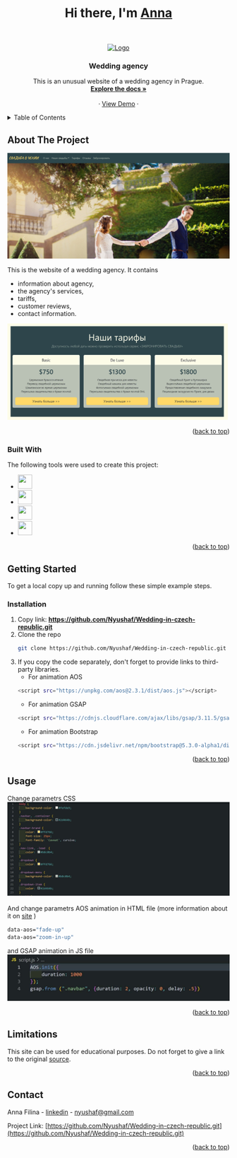 <a name="readme-top"></a>
<div>
  <h1 align="center">Hi there, I'm <a href="https://www.instagram.com/prostofil_ka/" target="_blank">Anna</a></h1>
</div>
<br />
<!-- PROJECT LOGO -->
<br />
<div align="center">
  <a href="https://github.com/Nyushaf/Wedding-in-czech-republic.git">
    <img src="https://media.giphy.com/media/h85sDYSl23vvoI3SiB/giphy.gif" alt="Logo" width="200" height="200">
  </a>

  <h3 align="center">Wedding agency</h3>

  <p align="center">
    This is an unusual website of a wedding agency in Prague. 
       <br />
    <a href="https://github.com/Nyushaf/Wedding-in-czech-republic"><strong>Explore the docs »</strong></a>
    <br />
    <br />
    ·
    <a href="https://wedding-in-czech-republic.netlify.app">View Demo</a>
    ·
  </p>
  <a name="readme-top"></a>
</div>



<!-- TABLE OF CONTENTS -->
<details>
  <summary>Table of Contents</summary>
  <ol>
    <li>
      <a href="#about-the-project">About The Project</a>
      <ul>
        <li><a href="#built-with">Built With</a></li>
      </ul>
    </li>
    <li>
      <a href="#getting-started">Getting Started</a>
      <ul>
        <li><a href="#installation">Installation</a></li>
      </ul>
    </li>
    <li><a href="#usage">Usage</a></li>
    <li><a href="#limitations">Limitations</a></li>
    <li><a href="#contact">Contact</a></li>
  </ol>
</details>

<!-- ABOUT THE PROJECT -->
## About The Project

<img src="image/wedding.jpg" alt="screen">

This is the website of a wedding agency. It contains 
* information about agency,
* the agency's services,
* tariffs,
* customer reviews,
* contact information.

<img width="500px" src="image/price.jpg" alt="screen"> 

<p align="right">(<a href="#readme-top">back to top</a>)</p>

### Built With

The following tools were used to create this project:

* <img height="32" width="32" src="https://cdn.simpleicons.org/html5" />
* <img height="32" width="32" src="https://cdn.simpleicons.org/css3" />
* <img height="32" width="32" src="https://cdn.simpleicons.org/greensock" />
* <img height="32" width="32" src="https://cdn.simpleicons.org/bootstrap" />

<p align="right">(<a href="#readme-top">back to top</a>)</p>

<!-- GETTING STARTED -->
## Getting Started

To get a local copy up and running follow these simple example steps.

### Installation

1. Copy link: <strong>https://github.com/Nyushaf/Wedding-in-czech-republic.git</strong>
2. Clone the repo 
   ```sh
   git clone https://github.com/Nyushaf/Wedding-in-czech-republic.git
   ```
3. If you copy the code separately, don't forget to provide links to third-party libraries.
   * For animation AOS
   ```sh
   <script src="https://unpkg.com/aos@2.3.1/dist/aos.js"></script>
   ```
   * For animation GSAP
   ```sh
   <script src="https://cdnjs.cloudflare.com/ajax/libs/gsap/3.11.5/gsap.min.js"></script>
   ```
   * For animation Bootstrap
   ```sh
   <script src="https://cdn.jsdelivr.net/npm/bootstrap@5.3.0-alpha1/dist/js/bootstrap.bundle.min.js" integrity="sha384-w76AqPfDkMBDXo30jS1Sgez6pr3x5MlQ1ZAGC+nuZB+EYdgRZgiwxhTBTkF7CXvN" crossorigin="anonymous"></script>
   ```

<p align="right">(<a href="#readme-top">back to top</a>)</p>



<!-- USAGE EXAMPLES -->
## Usage

Change parametrs CSS
   <img src="image/css.jpg" alt="screen">
<br />
<br />
And change parametrs AOS animation in HTML file (more information about it on [site](https://active-vision.ru/blog/animatsiya-pri-prokrutke/) )
   ```sh
   data-aos="fade-up"
   data-aos="zoom-in-up"
   ```
and GSAP animation in JS file
<img src="image/gsap.jpg" alt="screen">
   <br />
   
<p align="right">(<a href="#readme-top">back to top</a>)</p>

<!-- LIMITATIONS -->
## Limitations

This site can be used for educational purposes. Do not forget to give a link to the original [source](http://www.luxesvadba.ru/).

<p align="right">(<a href="#readme-top">back to top</a>)</p>

<!-- CONTACT -->
## Contact

Anna Filina - [linkedin](https://www.linkedin.com/in/anyuta-filina-40a131265/) - nyushaf@gmail.com

Project Link: [https://github.com/Nyushaf/Wedding-in-czech-republic.git](https://github.com/Nyushaf/Wedding-in-czech-republic.git)

<p align="right">(<a href="#readme-top">back to top</a>)</p>
